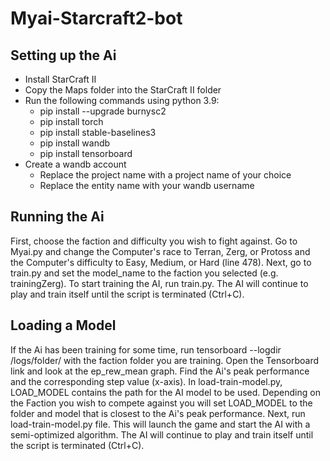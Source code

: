 # Myai-Starcraft2-bot

## Setting up the Ai
* Install StarCraft II
* Copy the Maps folder into the StarCraft II folder
* Run the following commands using python 3.9:
  * pip install --upgrade burnysc2
  * pip install torch
  * pip install stable-baselines3
  * pip install wandb
  * pip install tensorboard
* Create a wandb account
  * Replace the project name with a project name of your choice
  * Replace the entity name with your wandb username

## Running the Ai
First, choose the faction and difficulty you wish to fight against. Go to Myai.py and change the Computer's race to Terran, Zerg, or Protoss and the Computer's difficulty to Easy, Medium, or Hard (line 478). Next, go to train.py and set the model_name to the faction you selected (e.g. trainingZerg). To start training the AI, run train.py. The AI will continue to play and train itself until the script is terminated (Ctrl+C).

## Loading a Model
If the Ai has been training for some time, run tensorboard --logdir /logs/folder/ with the faction folder you are training. Open the Tensorboard link and look at the ep_rew_mean graph. Find the Ai's peak performance and the corresponding step value (x-axis). In load-train-model.py, LOAD_MODEL contains the path for the AI model to be used. Depending on the Faction you wish to compete against you will set LOAD_MODEL to the folder and model that is closest to the Ai's peak performance. Next, run load-train-model.py file. This will launch the game and start the AI with a semi-optimized algorithm. The AI will continue to play and train itself until the script is terminated (Ctrl+C).

